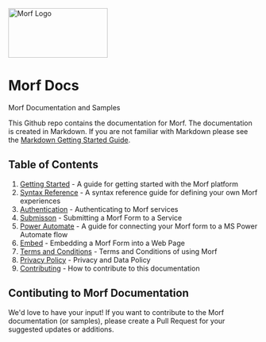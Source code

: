 <img src="https://uploads-ssl.webflow.com/61e714dee6e03a006b829c3a/621cf6cde8ae4f61b08896b4_MORF%20Logo.svg" width="200" height="100" alt="Morf Logo">

# Morf Docs
Morf Documentation and Samples

This Github repo contains the documentation for Morf.  The documentation is created in Markdown.  If you are not familiar with Markdown please see the [Markdown Getting Started Guide](https://www.markdownguide.org/getting-started/).

## Table of Contents
1. [Getting Started](./guides/GettingStarted.md) - A guide for getting started with the Morf platform
2. [Syntax Reference](./guides/SyntaxReference.md) - A syntax reference guide for defining your own Morf experiences
3. [Authentication](./guides/Authentication.md) - Authenticating to Morf services
4. [Submisson](./guides/Submission.md) - Submitting a Morf Form to a Service
5. [Power Automate](./guides/PowerAutomate.md) - A guide for connecting your Morf form to a MS Power Automate flow
6. [Embed](./guides/Embed.md) - Embedding a Morf Form into a Web Page
7. [Terms and Conditions](./guides/termsandconditions.md) - Terms and Conditions of using Morf
8. [Privacy Policy](./guides/DataandPrivacyPolicy.md) - Privacy and Data Policy
9. [Contributing](#contibuting-to-morf-documentation) - How to contribute to this documentation

## Contibuting to Morf Documentation
We'd love to have your input! If you want to contribute to the Morf documentation (or samples), please create a Pull Request for your suggested updates or additions.
